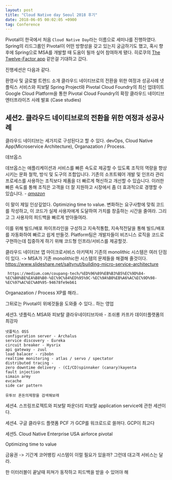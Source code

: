 ```yaml
---
layout: post
title: "Cloud Native day Seoul 2018 후기"
date: 2018-06-05 00:02:05 +0900
tag: Conference
---
```


Pivotal이 한국에서 처음 `Cloud Native Day`라는 이름으로 세미나를 진행하였다. Spring의 리드그룹인 Pivotal이 어떤 방향성을 갖고 있는지 궁금하기도 했고, 혹시 향후에 Spring으로 MSA를 개발할 때 도움이 될까 싶어 참여하게 됐다.
히로쿠의 [The Twelve-Factor app](https://12factor.net/ko/) 같은걸 기대하고 갔다.

진행세션은 다음과 같다.

환영사 및 글로벌 트렌드 소개
클라우드 네이티브로의 전환을 위한 여정과 성공사례
넷플릭스 서비스와 피보탈
Spring Project와 Pivotal Cloud Foundry의 최신 업데이트
Google Cloud Platform을 통한 Pivotal Cloud Foundry의 확장
클라우드 네이티브 엔터프라이즈 사례 발표 (Case studies)


## 세션2. 클라우드 네이티브로의 전환을 위한 여정과 성공사례

클라우드 네이티브는 세가지로 구성된다고 할 수 있다. devOps, Cloud Native App(Microservice Architecture), Organazation / Process.

데브옵스

데브옵스는 애플리케이션과 서비스를 빠른 속도로 제공할 수 있도록 조직의 역량을 향상시키는 문화 철학, 방식 및 도구의 조합입니다. 기존의 소프트웨어 개발 및 인프라 관리 프로세스를 사용하는 조직보다 제품을 더 빠르게 혁신하고 개선할 수 있습니다. 이러한 빠른 속도를 통해 조직은 고객을 더 잘 지원하고 시장에서 좀 더 효과적으로 경쟁할 수 있습니다. - _[amazon](https://aws.amazon.com/ko/devops/what-is-devops/)_

이 말이 제일 인상깊었다. Optimizing time to value. 변화하는 요구사항에 맞춰 코드를 작성하고, 이 코드가 실제 사용자에게 도달하여 가치를 창출하는 시간을 줄여라. 그리고 그 사용자의 피드백을 빠르게 받아들여라.

이를 위해 빌드/배포 파이프라인을 구성하고 지속적통합, 지속적전달을 통해 빌드/배포를 자동화하여 빠르고 쉽게 만들것.
Platform팀은 개발자들이 비즈니스 로직을 코드로 구현하는데 집중하게 하기 위해 코드형 인프라/서비스를 제공할것.

클라우드 네이티브 앱
     마이크로서비스 아키텍처
     기존의 monolithic 시스템은 여러 단점이 있다. -> MSA가 기존 monolithic한 시스템의 문제들을 해결해 줄것이다.
     https://www.slideshare.net/saltynut/building-micro-service-architecture

     https://medium.com/coupang-tech/%ED%96%89%EB%B3%B5%EC%9D%84-%EC%B0%BE%EA%B8%B0-%EC%9C%84%ED%95%9C-%EC%9A%B0%EB%A6%AC%EC%9D%98-%EC%97%AC%EC%A0%95-94678fe9eb61


Organazation / Process
     XP를 해라..

그뒤로는 Pivotal이 위에것들을 도와줄 수 있다.. 하는 영업

세션3. 넷플릭스 MSA와 피보탈
    클라우네이티브자바 - 조쉬롱
    카프카 데이터플랫폼의 최강자

    넷플릭스 OSS
    configuration server - Archalus
    service discovery - Eureka
    circuit breaker - Hysrix
    api gateway - zuul
    load balacer - ribobn
    realtime monitoring - atlas / servo / spectator
    distributed tracing -
    zero downtime delivery - (CI/CD)spinnaker (canary)kayenta
    fault injection
    simain army
    evcache
    side car pattern

    유투브 혼돈의제왕을 검색해보래

세션4. 스프링프로젝트와 피보탈 파운더리
피보탈 application service에 관한 세션이다.

세션4. 구글 클라우드 플랫폼
PCF 가 GCP를 워크로드로 쓸꺼다. GCP이 최고다

세션5. Cloud Native Enterprise
USA airforce pivotal

Optimizing time to value

금융권 -> 기간계 코어뱅킹 시스템이 이럴 필요가 있을까?
그런데 대고객 서비스는 달라.

한 이터러블이 끝날때 피쳐가 동작하고 피드백을 받을 수 있어야 해
